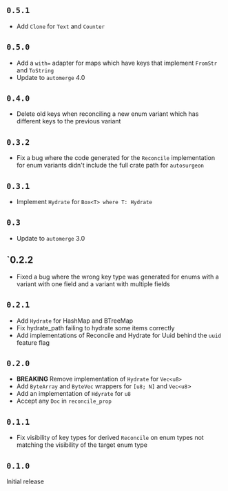 ## `0.5.1`

* Add `Clone` for `Text` and `Counter`

## `0.5.0`

* Add a `with=` adapter for maps which have keys that implement `FromStr` and `ToString`
* Update to `automerge` 4.0

## `0.4.0`

* Delete old keys when reconciling a new enum variant which has different keys
  to the previous variant

## `0.3.2`

* Fix a bug where the code generated for the `Reconcile` implementation for
  enum variants didn't include the full crate path for `autosurgeon`

## `0.3.1`

* Implement `Hydrate` for `Box<T> where T: Hydrate`

## `0.3`

* Update to `automerge` 3.0

## `0.2.2

* Fixed a bug where the wrong key type was generated for enums with a variant
  with one field and a variant with multiple fields

## `0.2.1`

* Add `Hydrate` for HashMap and BTreeMap
* Fix hydrate_path failing to hydrate some items correctly
* Add implementations of Reconcile and Hydrate for Uuid behind the `uuid` feature flag

## `0.2.0`

* **BREAKING** Remove implementation of `Hydrate` for `Vec<u8>`
* Add `ByteArray` and `ByteVec` wrappers for `[u8; N]` and `Vec<u8`>
* Add an implementation of `Hdyrate` for `u8`
* Accept any `Doc` in `reconcile_prop`

## `0.1.1`

* Fix visibility of key types for derived `Reconcile` on enum types not
  matching the visibility of the target enum type

## `0.1.0`

Initial release
